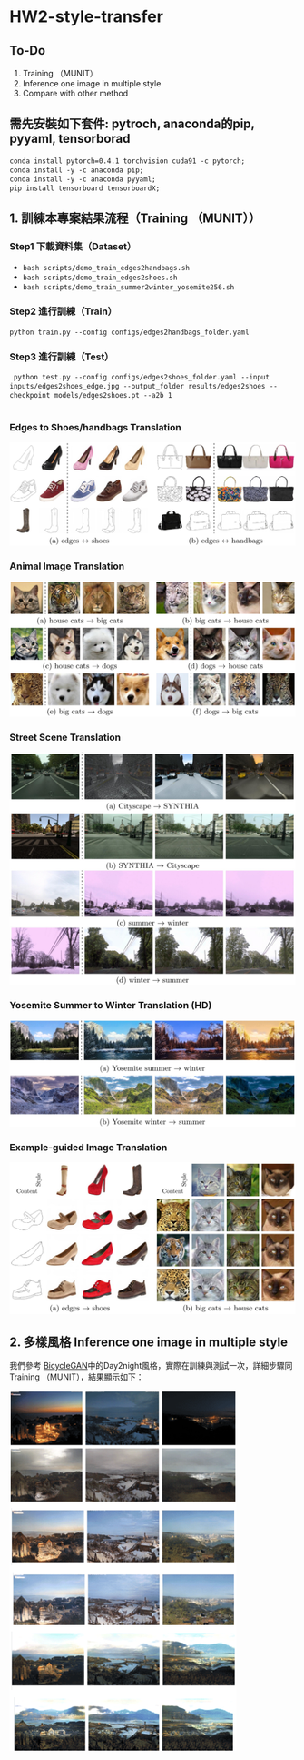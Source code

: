 # HW2-style-transfer

## To-Do

1.  Training （MUNIT）
2.  Inference one image in multiple style
3.  Compare with other method

## 需先安裝如下套件: pytroch, anaconda的pip, pyyaml, tensorborad

```
conda install pytorch=0.4.1 torchvision cuda91 -c pytorch;
conda install -y -c anaconda pip;
conda install -y -c anaconda pyyaml;
pip install tensorboard tensorboardX;
```
## 1. 訓練本專案結果流程（Training （MUNIT））
### Step1 下載資料集（Dataset）

- `bash scripts/demo_train_edges2handbags.sh`  
- `bash scripts/demo_train_edges2shoes.sh` 
- `bash scripts/demo_train_summer2winter_yosemite256.sh` 

### Step2 進行訓練（Train）

```
python train.py --config configs/edges2handbags_folder.yaml
```
### Step3 進行訓練（Test）
```
 python test.py --config configs/edges2shoes_folder.yaml --input inputs/edges2shoes_edge.jpg --output_folder results/edges2shoes --checkpoint models/edges2shoes.pt --a2b 1 
 
 ``` 
### Edges to Shoes/handbags Translation
![](results/edges2shoes_handbags.jpg)
### Animal Image Translation
![](results/animal.jpg)
### Street Scene Translation
![](results/street.jpg)
### Yosemite Summer to Winter Translation (HD)
![](results/summer2winter_yosemite.jpg)
### Example-guided Image Translation
![](results/example_guided.jpg)

## 2. 多樣風格 Inference one image in multiple style
我們參考 [BicycleGAN](https://github.com/junyanz/BicycleGAN)中的Day2night風格，實際在訓練與測試一次，詳細步驟同Training （MUNIT），結果顯示如下：

![](result2/result.PNG)

